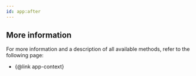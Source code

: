 ```yaml
---
id: app:after
---
```


## More information

For more information and a description of all available methods, refer to the following page:

- {@link app-context}
